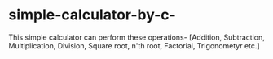 # simple-calculator-by-c-
This simple calculator can perform these operations- [Addition, Subtraction, Multiplication, Division, Square root, n'th root, Factorial, Trigonometyr etc.]
